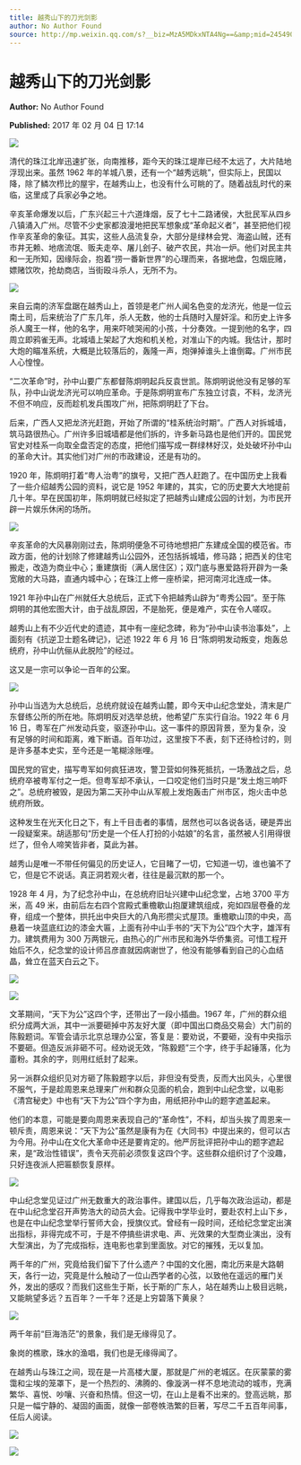 ```yaml
---
title: 越秀山下的刀光剑影
author: No Author Found
source: http://mp.weixin.qq.com/s?__biz=MzA5MDkxNTA4Ng==&amp;mid=2454905381&amp;idx=1&amp;sn=cefe1e1294e5cd3c37ed55187cbff4c0&amp;chksm=87a22a44b0d5a3525d23361a129a603d0af6efa55e11956711209fc5b961f830149a072158ea#rd
---
```


# 越秀山下的刀光剑影

**Author:** No Author Found

**Published:** 2017 年 02 月 04 日 17:14

![](http://mmbiz.qpic.cn/mmbiz_jpg/PJWG74pLsMY6VjSs8icl92DouG8adAGS0ibIkmicA6dYrXchQel1ic3LTtD572I9r9sbW2tOnBvpibgicAXRcdc4p5aA/0?wx_fmt=jpeg)

清代的珠江北岸迅速扩张，向南推移，距今天的珠江堤岸已经不太远了，大片陆地浮现出来。虽然 1962 年的羊城八景，还有一个“越秀远眺”，但实际上，民国以降，除了鳞次栉比的屋宇，在越秀山上，也没有什么可眺的了。随着战乱时代的来临，这里成了兵家必争之地。

辛亥革命爆发以后，广东兴起三十六道烽烟，反了七十二路诸侯，大批民军从四乡八镇涌入广州。尽管不少史家都浪漫地把民军想象成“革命起义者”，甚至把他们视作辛亥革命的象征。其实，这些人品流复杂，大部分是绿林会党、海盗山贼，还有市井无赖、地痞流氓、贩夫走卒、屠儿刽子、破产农民，共冶一炉。他们对民主共和一无所知，因缘际会，抱着“捞一番新世界”的心理而来，各据地盘，包烟庇赌，嫖赌饮吹，抢劫商店，当街殴斗杀人，无所不为。

![](http://mmbiz.qpic.cn/mmbiz_jpg/PJWG74pLsMa10sVybjr2uaT5hNjGjAghCGOAymLriaicwPhWvJPCHfHicKBWJWM9b7ze7AMbrEqz8XanouyIRwaCg/0?wx_fmt=jpeg)

来自云南的济军盘踞在越秀山上，首领是老广州人闻名色变的龙济光，他是一位云南土司，后来统治了广东几年，杀人无数，他的士兵随时入屋奸淫。和历史上许多杀人魔王一样，他的名字，用来吓唬哭闹的小孩，十分奏效。一提到他的名字，四周立即鸦雀无声。北城墙上架起了大炮和机关枪，对准山下的内城。我估计，那时大炮的瞄准系统，大概是比较落后的，轰隆一声，炮弹掉谁头上谁倒霉。广州市民人心惶惶。

“二次革命”时，孙中山要广东都督陈炯明起兵反袁世凯。陈炯明说他没有足够的军队，孙中山说龙济光可以响应革命。于是陈炯明宣布广东独立讨袁，不料，龙济光不但不响应，反而趁机发兵围攻广州，把陈炯明赶了下台。

后来，广西人又把龙济光赶跑，开始了所谓的“桂系统治时期”。广西人对拆城墙，筑马路很热心。广州许多旧城墙都是他们拆的，许多新马路也是他们开的。国民党官史对桂系一向取全盘否定的态度，把他们描写成一群绿林好汉，处处破坏孙中山的革命大计。其实他们对广州的市政建设，还是有功的。

1920 年，陈炯明打着“粤人治粤”的旗号，又把广西人赶跑了。在中国历史上我看了一些介绍越秀公园的资料，说它是 1952 年建的，其实，它的历史要大大地提前几十年。早在民国初年，陈炯明就已经拟定了把越秀山建成公园的计划，为市民开辟一片娱乐休闲的场所。

![](http://mmbiz.qpic.cn/mmbiz_jpg/PJWG74pLsMa10sVybjr2uaT5hNjGjAgharXn7mmBxP2niawEKHHJdkxchLNF05PrvC6Pko2px8vBWyYheoMLiahA/0?wx_fmt=jpeg)

辛亥革命的大风暴刚刚过去，陈炯明便急不可待地想把广东建成全国的模范省。市政方面，他的计划除了修建越秀山公园外，还包括拆城墙，修马路；把西关的住宅搬走，改造为商业中心；重建旗街（满人居住区）；双门底与惠爱路将开辟为一条宽敞的大马路，直通内城中心；在珠江上修一座桥梁，把河南河北连成一体。

1921 年孙中山在广州就任大总统后，正式下令把越秀山辟为“粤秀公园”。至于陈炯明的其他宏图大计，由于战乱原因，不是胎死，便是难产，实在令人嗟叹。

越秀山上有不少近代史的遗迹，其中有一座纪念碑，称为“孙中山读书治事处”，上面刻有《抗逆卫士题名碑记》，记述 1922 年 6 月 16 日“陈炯明发动叛变，炮轰总统府，孙中山伉俪从此脱险”的经过。

这又是一宗可以争论一百年的公案。

![](http://mmbiz.qpic.cn/mmbiz_jpg/PJWG74pLsMa10sVybjr2uaT5hNjGjAgh8DIDNgIu3GSAPPgyCJcL85qMEiaCyraeE5icPelnVDYzwAbHTzOIVLDw/0?wx_fmt=jpeg)

孙中山当选为大总统后，总统府就设在越秀山麓，即今天中山纪念堂处，清末是广东督练公所的所在地。陈炯明反对选举总统，他希望广东实行自治。1922 年 6 月 16 日，粤军在广州发动兵变，驱逐孙中山。这一事件的原因背景，至为复杂，没有足够的时间和距离，难下断语。百年功过，这里按下不表，刻下还待检讨的，则是许多基本史实，至今还是一笔糊涂账哩。

国民党的官史，描写粤军如何疯狂进攻，警卫营如何殊死抵抗，一场激战之后，总统府卒被粤军付之一炬。但粤军却不承认，一口咬定他们当时只是“发土炮三响吓之”。总统府被毁，是因为第二天孙中山从军舰上发炮轰击广州市区，炮火击中总统府所致。

这种发生在光天化日之下，有上千目击者的事情，居然也可以各说各话，硬是弄出一段疑案来。胡适那句“历史是一个任人打扮的小姑娘”的名言，虽然被人引用得很烂了，但令人啼笑皆非者，莫此为甚。

越秀山是唯一不带任何偏见的历史证人，它目睹了一切，它知道一切，谁也骗不了它，但是它不说话。真正洞若观火者，往往是最沉默的那一个。

1928 年 4 月，为了纪念孙中山，在总统府旧址兴建中山纪念堂，占地 3700 平方米，高 49 米，由前后左右四个宫殿式重檐歇山抱厦建筑组成，宛如四层卷叠的龙脊，组成一个整体，拱托出中央巨大的八角形攒尖式屋顶。重檐歇山顶的中央，高悬着一块蓝底红边的漆金大匾，上面有孙中山手书的“天下为公”四个大字，雄浑有力。建筑费用为 300 万两银元，由热心的广州市民和海外华侨集资。可惜工程开始后不久，纪念堂的设计师吕彦直就因病谢世了，他没有能够看到自己的心血结晶，耸立在蓝天白云之下。

![](http://mmbiz.qpic.cn/mmbiz_jpg/PJWG74pLsMa10sVybjr2uaT5hNjGjAghq4ibg72PwspDmkycLvuWaXDlEwZOVk0BYJ20CHiamdRlcMpgcXYpRqGw/0?wx_fmt=jpeg)

![](http://mmbiz.qpic.cn/mmbiz_jpg/PJWG74pLsMa10sVybjr2uaT5hNjGjAghcuUXynYo0ohE14O22l9MUqkU5H8vnibSRYcclW6IZ0iaPGa5aeYoHHqA/0?wx_fmt=jpeg)

文革期间，“天下为公”这四个字，还带出了一段小插曲。1967 年，广州的群众组织分成两大派，其中一派要砸掉中苏友好大厦（即中国出口商品交易会）大门前的陈毅题词。军管会请示北京总理办公室，答复是：要劝说，不要砸，没有中央指示不要砸。但造反派非砸不可。经劝说无效，“陈毅题”三个字，终于手起锤落，化为齑粉。其余的字，则用红纸封了起来。

另一派群众组织见对方砸了陈毅题字以后，非但没有受责，反而大出风头，心里很不服气，于是趁周恩来总理来广州和群众见面的机会，跑到中山纪念堂，以电影《清宫秘史》中也有“天下为公”四个字为由，用纸把孙中山的题字遮盖起来。

他们的本意，可能是要向周恩来表现自己的“革命性”，不料，却当头挨了周恩来一顿斥责，周恩来说：“天下为公”虽然是康有为在《大同书》中提出来的，但可以古为今用。孙中山在文化大革命中还是要肯定的。他严厉批评把孙中山的题字遮起来，是“政治性错误”，责令天亮前必须恢复这四个字。这些群众组织讨了个没趣，只好连夜派人把匾额恢复原样。

![](http://mmbiz.qpic.cn/mmbiz_jpg/PJWG74pLsMa10sVybjr2uaT5hNjGjAgh4L0F4hZeoxWjicP4oO2ibNxmgFEM9c0sjicib4PaS3eMsVyib6NhibaP5AKw/0?wx_fmt=jpeg)

中山纪念堂见证过广州无数重大的政治事件。建国以后，几乎每次政治运动，都是在中山纪念堂召开声势浩大的动员大会。记得我中学毕业时，要赴农村上山下乡，也是在中山纪念堂举行誓师大会，授旗仪式。曾经有一段时间，还给纪念堂定出演出指标，非得完成不可，于是不停搞些讲求电、声、光效果的大型商业演出，没有大型演出，为了完成指标，连电影也拿到里面放。对它的摧残，无以复加。

两千年的广州，究竟给我们留下了什么遗产？中国的文化圈，南北历来是大路朝天，各行一边，究竟是什么触动了一位山西学者的心弦，以致他在遥远的雁门关外，发出的感叹？而我们这些生于斯，长于斯的广东人，站在越秀山上极目远眺，又能眺望多远？五百年？一千年？还是上穷碧落下黄泉？

![](http://mmbiz.qpic.cn/mmbiz_jpg/PJWG74pLsMa10sVybjr2uaT5hNjGjAghlGtWeqibuly6dro1NBMIVuNUnQicMF681tgg42FYct8Pmqiaicb23MqDdg/0?wx_fmt=jpeg)

两千年前“巨海浩茫”的景象，我们是无缘得见了。

象岗的樵歌，珠水的渔唱，我们也是无缘得闻了。

在越秀山与珠江之间，现在是一片高楼大厦，那就是广州的老城区。在灰蒙蒙的雾霭和尘埃的笼罩下，是一个热烈的、沸腾的、像漩涡一样不息地流动的城市，充满繁华、喜悦、吵嚷、兴奋和热情。但这一切，在山上是看不出来的。登高远眺，那只是一幅宁静的、凝固的画面，就像一部卷帙浩繁的巨著，写尽二千五百年间事，任后人阅读。

![](http://mmbiz.qpic.cn/mmbiz_gif/PJWG74pLsMYf2b50xFTbTsibmjv5gNVOx0WJKjAxnCMLPMTc6Ofg5xtQ4IbdOME8K4hNfnWUtQcdJXBQRWvkCwg/0?wx_fmt=gif)

![](http://mmbiz.qpic.cn/mmbiz_gif/PJWG74pLsMYf2b50xFTbTsibmjv5gNVOx0WJKjAxnCMLPMTc6Ofg5xtQ4IbdOME8K4hNfnWUtQcdJXBQRWvkCwg/0?wx_fmt=gif)
